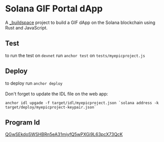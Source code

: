 # Solana GIF Portal dApp

A [_buildspace](https://buildspace.so/) project to build a GIF dApp on the Solana blockchain using Rust and JavaScript. 

## Test
to run the test on `devnet` run `anchor test` on `tests/myepicproject.js`

## Deploy
to deploy run `anchor deploy` \
\
Don't forget to update the IDL file on the web app: 
```
anchor idl upgade -f target/idl/myepicproject.json `solana address -k target/deploy/myepicproject-keypair.json`
```



## Program Id
[QGwSEkdoSWSHBRn5eA31miyfQ5wPXGi9L63pcX73QcK](https://explorer.solana.com/address/QGwSEkdoSWSHBRn5eA31miyfQ5wPXGi9L63pcX73QcK?cluster=devnet&utm_source=buildspace.so&utm_medium=buildspace_project)


